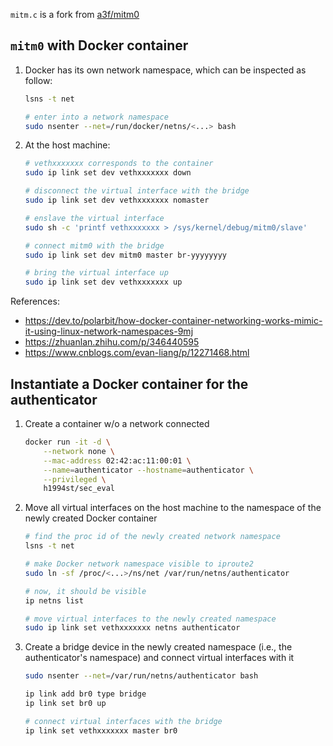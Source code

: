`mitm.c` is a fork from [a3f/mitm0](https://github.com/a3f/mitm0)

## `mitm0` with Docker container

1. Docker has its own network namespace, which can be inspected as follow:

    ```bash
    lsns -t net
    
    # enter into a network namespace
    sudo nsenter --net=/run/docker/netns/<...> bash
    ```

2. At the host machine:

    ```bash
    # vethxxxxxxx corresponds to the container
    sudo ip link set dev vethxxxxxxx down
    
    # disconnect the virtual interface with the bridge
    sudo ip link set dev vethxxxxxxx nomaster
    
    # enslave the virtual interface
    sudo sh -c 'printf vethxxxxxxx > /sys/kernel/debug/mitm0/slave'
    
    # connect mitm0 with the bridge
    sudo ip link set dev mitm0 master br-yyyyyyyy
    
    # bring the virtual interface up
    sudo ip link set dev vethxxxxxxx up
    ```

References:

- https://dev.to/polarbit/how-docker-container-networking-works-mimic-it-using-linux-network-namespaces-9mj
- https://zhuanlan.zhihu.com/p/346440595
- https://www.cnblogs.com/evan-liang/p/12271468.html

## Instantiate a Docker container for the authenticator

1. Create a container w/o a network connected

    ```bash
    docker run -it -d \
        --network none \
        --mac-address 02:42:ac:11:00:01 \
        --name=authenticator --hostname=authenticator \
        --privileged \
        h1994st/sec_eval
    ```

2. Move all virtual interfaces on the host machine to the namespace of the newly created Docker container

    ```bash
    # find the proc id of the newly created network namespace
    lsns -t net

    # make Docker network namespace visible to iproute2
    sudo ln -sf /proc/<...>/ns/net /var/run/netns/authenticator

    # now, it should be visible
    ip netns list

    # move virtual interfaces to the newly created namespace
    sudo ip link set vethxxxxxxx netns authenticator
    ```

3. Create a bridge device in the newly created namespace (i.e., the authenticator's namespace) and connect virtual interfaces with it

    ```bash
    sudo nsenter --net=/var/run/netns/authenticator bash
 
    ip link add br0 type bridge
    ip link set br0 up

    # connect virtual interfaces with the bridge
    ip link set vethxxxxxxx master br0
    ```
